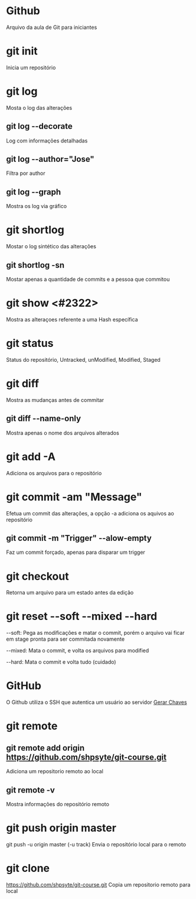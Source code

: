 # Github

Arquivo da aula de Git para iniciantes

# git init

Inicia um repositório

# git log

Mosta o log das alterações

## git log --decorate

Log com informações detalhadas

## git log --author="Jose"

Filtra por author

## git log --graph

Mostra os log via gráfico

# git shortlog

Mostar o log sintético das alterações

## git shortlog -sn

Mostar apenas a quantidade de commits e a pessoa que commitou

# git show <#2322>

Mostra as alteraçoes referente a uma Hash específica

# git status

Status do repositório, Untracked, unModified, Modified, Staged

# git diff

Mostra as mudanças antes de commitar

## git diff --name-only

Mostra apenas o nome dos arquivos alterados

# git add -A

Adiciona os arquivos para o repositório

# git commit -am "Message"

Efetua um commit das alterações, a opção -a adiciona os aquivos ao repositório

## git commit -m "Trigger" --alow-empty

Faz um commit forçado, apenas para disparar um trigger

# git checkout <nome do arquivo>

Retorna um arquivo para um estado antes da edição

# git reset --soft --mixed --hard

--soft: Pega as modificações e matar o commit, porém o arquivo vai ficar em stage pronta para ser commitada novamente

--mixed: Mata o commit, e volta os arquivos para modified

--hard: Mata o commit e volta tudo (cuidado)

# GitHub

O Github utiliza o SSH que autentica um usuário ao servidor
[Gerar Chaves](https://help.github.com/articles/generating-a-new-ssh-key-and-adding-it-to-the-ssh-agent/)

# git remote

## git remote add origin https://github.com/shpsyte/git-course.git

Adiciona um repositorio remoto ao local

## git remote -v

Mostra informações do repositório remoto

# git push origin master

git push -u origin master (-u track)
Envia o repositório local para o remoto

# git clone <repositorio>

https://github.com/shpsyte/git-course.git
Copia um repositorio remoto para local
